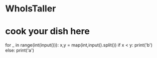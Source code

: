 # WhoIsTaller
# cook your dish here
for _ in range(int(input())):
    x,y = map(int,input().split())
    if x < y:
        print('b')
    else:
        print('a')

